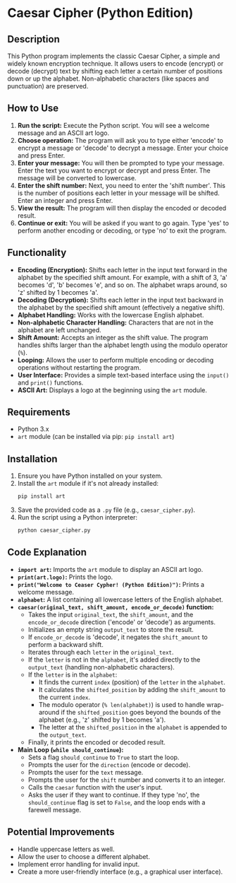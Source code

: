 # Caesar Cipher (Python Edition)

## Description

This Python program implements the classic Caesar Cipher, a simple and widely known encryption technique. It allows users to encode (encrypt) or decode (decrypt) text by shifting each letter a certain number of positions down or up the alphabet. Non-alphabetic characters (like spaces and punctuation) are preserved.

## How to Use

1.  **Run the script:** Execute the Python script. You will see a welcome message and an ASCII art logo.
2.  **Choose operation:** The program will ask you to type either 'encode' to encrypt a message or 'decode' to decrypt a message. Enter your choice and press Enter.
3.  **Enter your message:** You will then be prompted to type your message. Enter the text you want to encrypt or decrypt and press Enter. The message will be converted to lowercase.
4.  **Enter the shift number:** Next, you need to enter the 'shift number'. This is the number of positions each letter in your message will be shifted. Enter an integer and press Enter.
5.  **View the result:** The program will then display the encoded or decoded result.
6.  **Continue or exit:** You will be asked if you want to go again. Type 'yes' to perform another encoding or decoding, or type 'no' to exit the program.

## Functionality

* **Encoding (Encryption):** Shifts each letter in the input text forward in the alphabet by the specified shift amount. For example, with a shift of 3, 'a' becomes 'd', 'b' becomes 'e', and so on. The alphabet wraps around, so 'z' shifted by 1 becomes 'a'.
* **Decoding (Decryption):** Shifts each letter in the input text backward in the alphabet by the specified shift amount (effectively a negative shift).
* **Alphabet Handling:** Works with the lowercase English alphabet.
* **Non-alphabetic Character Handling:** Characters that are not in the alphabet are left unchanged.
* **Shift Amount:** Accepts an integer as the shift value. The program handles shifts larger than the alphabet length using the modulo operator (`%`).
* **Looping:** Allows the user to perform multiple encoding or decoding operations without restarting the program.
* **User Interface:** Provides a simple text-based interface using the `input()` and `print()` functions.
* **ASCII Art:** Displays a logo at the beginning using the `art` module.

## Requirements

* Python 3.x
* `art` module (can be installed via pip: `pip install art`)

## Installation

1.  Ensure you have Python installed on your system.
2.  Install the `art` module if it's not already installed:
    ```bash
    pip install art
    ```
3.  Save the provided code as a `.py` file (e.g., `caesar_cipher.py`).
4.  Run the script using a Python interpreter:
    ```bash
    python caesar_cipher.py
    ```

## Code Explanation

* **`import art`:** Imports the `art` module to display an ASCII art logo.
* **`print(art.logo)`:** Prints the logo.
* **`print("Welcome to Ceaser Cypher! (Python Edition)")`:** Prints a welcome message.
* **`alphabet`:** A list containing all lowercase letters of the English alphabet.
* **`caesar(original_text, shift_amount, encode_or_decode)` function:**
    * Takes the input `original_text`, the `shift_amount`, and the `encode_or_decode` direction ('encode' or 'decode') as arguments.
    * Initializes an empty string `output_text` to store the result.
    * If `encode_or_decode` is 'decode', it negates the `shift_amount` to perform a backward shift.
    * Iterates through each `letter` in the `original_text`.
    * If the `letter` is not in the `alphabet`, it's added directly to the `output_text` (handling non-alphabetic characters).
    * If the `letter` is in the `alphabet`:
        * It finds the current `index` (position) of the `letter` in the `alphabet`.
        * It calculates the `shifted_position` by adding the `shift_amount` to the current `index`.
        * The modulo operator (`% len(alphabet)`) is used to handle wrap-around if the `shifted_position` goes beyond the bounds of the alphabet (e.g., 'z' shifted by 1 becomes 'a').
        * The letter at the `shifted_position` in the `alphabet` is appended to the `output_text`.
    * Finally, it prints the encoded or decoded result.
* **Main Loop (`while should_continue`):**
    * Sets a flag `should_continue` to `True` to start the loop.
    * Prompts the user for the `direction` (encode or decode).
    * Prompts the user for the `text` message.
    * Prompts the user for the `shift` number and converts it to an integer.
    * Calls the `caesar` function with the user's input.
    * Asks the user if they want to continue. If they type 'no', the `should_continue` flag is set to `False`, and the loop ends with a farewell message.

## Potential Improvements

* Handle uppercase letters as well.
* Allow the user to choose a different alphabet.
* Implement error handling for invalid input.
* Create a more user-friendly interface (e.g., a graphical user interface).
